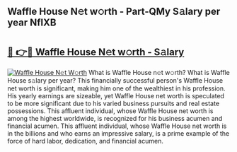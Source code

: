 ## Waffle House N𝚎t w𝚘rth - Part-QMy S𝚊lary per year NfIXB

# <h2><a href="http://gc2c32a.nevu.top/?p=Waffle+House">🔗 👉🔴 Waffle House N𝚎t w𝚘rth - S𝚊lary</a></h2>

[![Waffle House N𝚎t W𝚘rth](https://i.imgur.com/Oavwk0R.jpeg)](http://gc2c32a.nevu.top/?p=Waffle+House)
What is Waffle House n𝚎t w𝚘rth? What is Waffle House s𝚊lary per year?
This financially successful person's Waffle House net worth is significant, making him one of the wealthiest in his profession. His yearly earnings are sizeable, yet Waffle House net worth is speculated to be more significant due to his varied business pursuits and real estate possessions. This affluent individual, whose Waffle House net worth is among the highest worldwide, is recognized for his business acumen and financial acumen. This affluent individual, whose Waffle House net worth is in the billions and who earns an impressive salary, is a prime example of the force of hard labor, dedication, and financial acumen.

